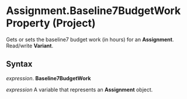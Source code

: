 
# Assignment.Baseline7BudgetWork Property (Project)

Gets or sets the baseline7 budget work (in hours) for an  **Assignment**. Read/write **Variant**.


## Syntax

 _expression_. **Baseline7BudgetWork**

 _expression_ A variable that represents an **Assignment** object.

